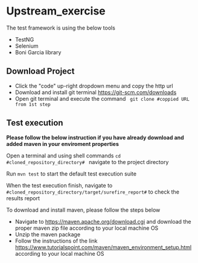 # Upstream_exercise

The test framework is using the below tools
<ul>
<li>TestNG</li>
<li>Selenium</li>
<li>Boni Garcia library</li>
</ul>

<h2>Download Project</h2>
<ul>
  <li>Click the "code" up-right dropdown menu and copy the http url</li>
  <li>Download and install git terminal <a href="https://git-scm.com/downloads">https://git-scm.com/downloads</a></li>
  <li>Open git terminal and execute the command <code> git clone #coppied URL from 1st step</code></li>
</ul>  



<h2>Test execution</h2>

<p><b>Please follow the below instruction if you have already download and added maven in your enviroment properties</b></p>


<p>Open a terminal and using shell commands <code>cd #cloned_repository_directory# </code>  navigate to the project directory</p>
<p> Run <code>mvn test</code> to start the default test execution suite</p>
<p>When the test execution finish, navigate to <code>#cloned_repository_directory/target/surefire_report#</code> to check the results report</p>

<p>To download and install maven, please follow the steps below</p>
<ul>
  <li>Navigate to <a href="https://maven.apache.org/download.cgi">https://maven.apache.org/download.cgi</a> and download the proper maven zip file according to your local machine OS</li>
<li>Unzip the maven package</li>
<li>Follow the instructions of the link <a href="https://www.tutorialspoint.com/maven/maven_environment_setup.html">https://www.tutorialspoint.com/maven/maven_environment_setup.html</a> according to your local machine OS</li>
</ul>  

